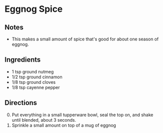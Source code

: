 # Eggnog Spice

## Notes
* This makes a small amount of spice that's good for about one season of eggnog.

## Ingredients
* 1 tsp ground nutmeg
* 1/2 tsp ground cinnamon
* 1/8 tsp ground cloves
* 1/8 tsp cayenne pepper

## Directions
0. Put everything in a small tupperware bowl, seal the top on, and shake until blended, about 3 seconds.
0. Sprinkle a small amount on top of a mug of eggnog

